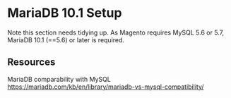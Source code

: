 # MariaDB 10.1 Setup
Note this section needs tidying up. As Magento requires MySQL 5.6 or 5.7, MariaDB 10.1 (==5.6) or later is required.

## Resources

MariaDB comparability with MySQL https://mariadb.com/kb/en/library/mariadb-vs-mysql-compatibility/
